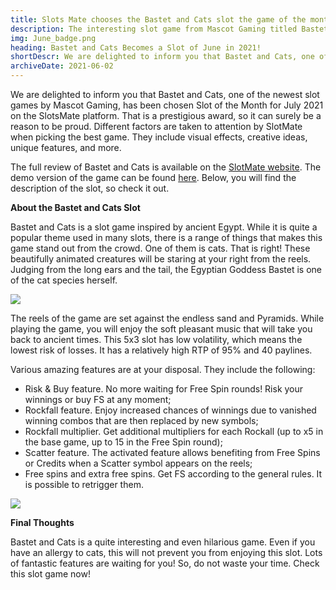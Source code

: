 ```yaml
---
title: Slots Mate chooses the Bastet and Cats slot the game of the month
description: The interesting slot game from Mascot Gaming titled Bastet and Cats has been chosen as the game of June in 2021. Find out more details on that.
img: June_badge.png
heading: Bastet and Cats Becomes a Slot of June in 2021!
shortDescr: We are delighted to inform you that Bastet and Cats, one of the newest slot games by Mascot Gaming, has been chosen Slot of the Month for July 2021 on the SlotsMate platform. That is a prestigious award, so it can surely be a reason to be proud. Different factors are taken to attention by SlotMate when picking the best game. They include visual effects, creative ideas, unique features, and more.
archiveDate: 2021-06-02
---
```

We are delighted to inform you that Bastet and Cats, one of the newest slot games by Mascot Gaming, has been chosen Slot of the Month for July 2021 on the SlotsMate platform. That is a prestigious award, so it can surely be a reason to be proud. Different factors are taken to attention by SlotMate when picking the best game. They include visual effects, creative ideas, unique features, and more.

The full review of Bastet and Cats is available on the [SlotMate website](https://www.slotsmate.com/blog/slot-of-the-month-june-2021-bastet-and-cats-by-mascot-gaming). The demo version of the game can be found [here](https://play.mascot.games/bastet). Below, you will find the description of the slot, so check it out.

**About the Bastet and Cats Slot**

Bastet and Cats is a slot game inspired by ancient Egypt. While it is quite a popular theme used in many slots, there is a range of things that makes this game stand out from the crowd. One of them is cats. That is right! These beautifully animated creatures will be staring at your right from the reels. Judging from the long ears and the tail, the Egyptian Goddess Bastet is one of the cat species herself.

![](../../images/img_blog_bastet-1.jpg)

The reels of the game are set against the endless sand and Pyramids. While playing the game, you will enjoy the soft pleasant music that will take you back to ancient times. This 5x3 slot has low volatility, which means the lowest risk of losses. It has a relatively high RTP of 95% and 40 paylines.

Various amazing features are at your disposal. They include the following:

*   Risk & Buy feature. No more waiting for Free Spin rounds! Risk your winnings or buy FS at any moment;
*   Rockfall feature. Enjoy increased chances of winnings due to vanished winning combos that are then replaced by new symbols;
*   Rockfall multiplier. Get additional multipliers for each Rockall (up to x5 in the base game, up to 15 in the Free Spin round);
*   Scatter feature. The activated feature allows benefiting from Free Spins or Credits when a Scatter symbol appears on the reels;
*   Free spins and extra free spins. Get FS according to the general rules. It is possible to retrigger them.

![](../../images/img_blog_bastet-award-2.jpg)

**Final Thoughts**

Bastet and Cats is a quite interesting and even hilarious game. Even if you have an allergy to cats, this will not prevent you from enjoying this slot. Lots of fantastic features are waiting for you! So, do not waste your time. Check this slot game now!
